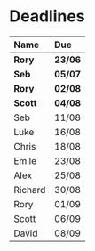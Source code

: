 # Deadlines

| Name        | Due        |
| :---------- | :--------- |
| **Rory**    | **23/06**  |
| **Seb**     | **05/07**  |
| **Rory**    | **02/08**  |
| **Scott**   | **04/08**  |
| Seb         | 11/08      |
| Luke        | 16/08      |
| Chris       | 18/08      |
| Emile       | 23/08      |
| Alex        | 25/08      |
| Richard     | 30/08      |
| Rory        | 01/09      |
| Scott       | 06/09      |
| David       | 08/09      |
